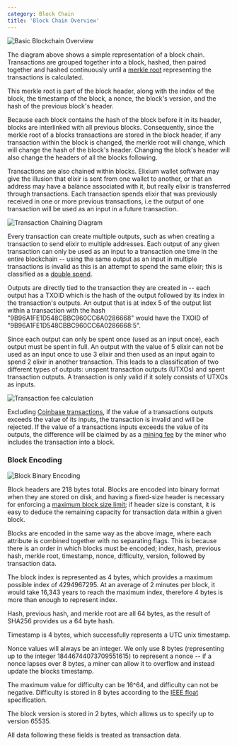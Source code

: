 ```yaml
---
category: Block Chain
title: 'Block Chain Overview'
---
```


![Basic Blockchain Overview](https://s3-us-west-2.amazonaws.com/elixium-assets/Basic_blockchain.png)

The diagram above shows a simple representation of a block chain. Transactions
are grouped together into a block, hashed, then paired together and hashed
continuously until a [merkle root]() representing the transactions is calculated.

This merkle root is part of the block header, along with the index of the block,
the timestamp of the block, a nonce, the block's version, and the hash of the
previous block's header.

Because each block contains the hash of the block before it in its header, blocks
are interlinked with all previous blocks. Consequently, since the merkle root of
a blocks transactions are stored in the block header, if any transaction within
the block is changed, the merkle root will change, which will change the hash
of the block's header. Changing the block's header will also change the headers
of all the blocks following.

Transactions are also chained within blocks. Elixium wallet software may give
the illusion that elixir is sent from one wallet to another, or that an address
may have a balance associated with it, but really elixir is transferred through
transactions. Each transaction spends elixir that was previously received in one
or more previous transactions, i.e the output of one transaction will be used
as an input in a future transaction.

![Transaction Chaining Diagram](https://s3-us-west-2.amazonaws.com/elixium-assets/Transaction_chaining.png)

Every transaction can create multiple outputs, such as when creating a transaction
to send elixir to multiple addresses. Each output of any given transaction can
only be used as an input to a transaction one time in the entire blockchain --
using the same output as an input in multiple transactions is invalid as this is
an attempt to spend the same elixir; this is classified as a [double spend]().

Outputs are directly tied to the transaction they are created in -- each output
has a TXOID which is the hash of the output followed by its index in the transaction's
outputs. An output that is at index 5 of the output list within a transaction
with the hash "9B96A1FE1D548CBBC960CC6A0286668" would have the TXOID of
"9B96A1FE1D548CBBC960CC6A0286668:5".

Since each output can only be spent once (used as an input once), each output
must be spent in full. An output with the value of 5 elixir can not be used as
an input once to use 3 elixir and then used as an input again to spend 2 elixir
in another transaction. This leads to a classification of two different types of
outputs: unspent transaction outputs (UTXOs) and spent transaction outputs. A
transaction is only valid if it solely consists of UTXOs as inputs.

![Transaction fee calculation](https://s3-us-west-2.amazonaws.com/elixium-assets/Transaction_fee.png)

Excluding [Coinbase transactions](), if the value of a transactions outputs
exceeds the value of its inputs, the transaction is invalid and will be rejected.
If the value of a transactions inputs exceeds the value of its outputs, the
difference will be claimed by as a [mining fee]() by the miner who includes the
transaction into a block.

### Block Encoding

![Block Binary Encoding](https://s3-us-west-2.amazonaws.com/elixium-assets/Encoded_Block.svg)

Block headers are 218 bytes total. Blocks are encoded into binary format when
they are stored on disk, and having a fixed-size header is necessary for enforcing
a [maximum block size limit](); if header size is constant, it is easy to deduce
the remaining capacity for transaction data within a given block.

Blocks are encoded in the same way as the above image, where each attribute is
combined together with no separating flags. This is because there is an order
in which blocks must be encoded; index, hash, previous hash, merkle root, timestamp,
nonce, difficulty, version, followed by transaction data.

The block index is represented as 4 bytes, which provides a maximum possible
index of 4294967295. At an average of 2 minutes per block, it would take 16,343
years to reach the  maximum index, therefore 4 bytes is more than enough to
represent index.

Hash, previous hash, and merkle root are all 64 bytes, as the result of SHA256
provides us a 64 byte hash.

Timestamp is 4 bytes, which successfully represents a UTC unix timestamp.

Nonce values will always be an integer. We only use 8 bytes (representing up to
the integer 18446744073709551615) to represent a nonce -- if a nonce lapses over
8 bytes, a miner can allow it to overflow and instead update the blocks timestamp.

The maximum value for difficulty can be 16^64, and difficulty can not be negative.
Difficulty is stored in 8 bytes according to the [IEEE float]() specification.

The block version is stored in 2 bytes, which allows us to specify up to version
65535.

All data following these fields is treated as transaction data.
